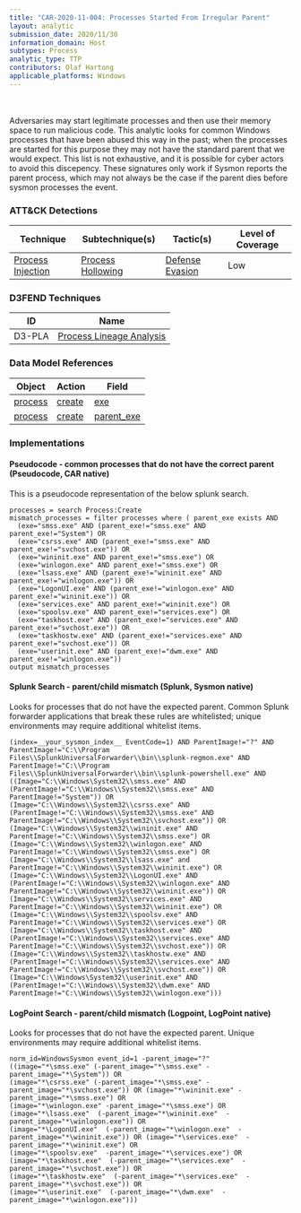 ```yaml
---
title: "CAR-2020-11-004: Processes Started From Irregular Parent"
layout: analytic
submission_date: 2020/11/30
information_domain: Host
subtypes: Process
analytic_type: TTP
contributors: Olaf Hartong
applicable_platforms: Windows
---
```

<br><br>
Adversaries may start legitimate processes and then use their memory space to run malicious code. This analytic looks for common Windows processes that have been abused this way in the past; when the processes are started for this purpose they may not have the standard parent that we would expect. This list is not exhaustive, and it is possible for cyber actors to avoid this discepency. These signatures only work if Sysmon reports the parent process, which may not always be the case if the parent dies before sysmon processes the event.



### ATT&CK Detections

|Technique|Subtechnique(s)|Tactic(s)|Level of Coverage|
|---|---|---|---|
|[Process Injection](https://attack.mitre.org/techniques/T1055/)|[Process Hollowing](https://attack.mitre.org/techniques/T1055/012/)|[Defense Evasion](https://attack.mitre.org/tactics/TA0005/)|Low|


### D3FEND Techniques

|ID|Name|
|---|---| 
|D3-PLA | [Process Lineage Analysis](https://d3fend.mitre.org/technique/d3f:ProcessLineageAnalysis)| 



### Data Model References

|Object|Action|Field|
|---|---|---|
|[process](/data_model/process) | [create](/data_model/process#create) | [exe](/data_model/process#exe) |
|[process](/data_model/process) | [create](/data_model/process#create) | [parent_exe](/data_model/process#parent_exe) |



### Implementations

#### Pseudocode - common processes that do not have the correct parent (Pseudocode, CAR native)


This is a pseudocode representation of the below splunk search.


```
processes = search Process:Create
mismatch_processes = filter processes where ( parent_exe exists AND
  (exe="smss.exe" AND (parent_exe!="smss.exe" AND parent_exe!="System") OR
  (exe="csrss.exe" AND (parent_exe!="smss.exe" AND parent_exe!="svchost.exe")) OR
  (exe="wininit.exe" AND parent_exe!="smss.exe") OR
  (exe="winlogon.exe" AND parent_exe!="smss.exe") OR
  (exe="lsass.exe" AND (parent_exe!="wininit.exe" AND parent_exe!="winlogon.exe")) OR
  (exe="LogonUI.exe" AND (parent_exe!="winlogon.exe" AND parent_exe!="wininit.exe")) OR
  (exe="services.exe" AND parent_exe!="wininit.exe") OR
  (exe="spoolsv.exe" AND parent_exe!="services.exe") OR
  (exe="taskhost.exe" AND (parent_exe!="services.exe" AND parent_exe!="svchost.exe")) OR
  (exe="taskhostw.exe" AND (parent_exe!="services.exe" AND parent_exe!="svchost.exe")) OR
  (exe="userinit.exe" AND (parent_exe!="dwm.exe" AND parent_exe!="winlogon.exe"))
output mismatch_processes

```


#### Splunk Search - parent/child mismatch (Splunk, Sysmon native)


Looks for processes that do not have the expected parent. Common Splunk forwarder applications that break these rules are whitelisted; unique environments may require additional whitelist items.


```
(index=__your_sysmon_index__ EventCode=1) AND ParentImage!="?" AND ParentImage!="C:\\Program Files\\SplunkUniversalForwarder\\bin\\splunk-regmon.exe" AND ParentImage!="C:\\Program Files\\SplunkUniversalForwarder\\bin\\splunk-powershell.exe" AND
((Image="C:\\Windows\System32\\smss.exe" AND (ParentImage!="C:\\Windows\\System32\\smss.exe" AND ParentImage!="System")) OR
(Image="C:\\Windows\\System32\\csrss.exe" AND (ParentImage!="C:\\Windows\\System32\\smss.exe" AND ParentImage!="C:\\Windows\\System32\\svchost.exe")) OR
(Image="C:\\Windows\\System32\\wininit.exe" AND ParentImage!="C:\\Windows\\System32\\smss.exe") OR
(Image="C:\\Windows\\System32\\winlogon.exe" AND ParentImage!="C:\\Windows\\System32\\smss.exe") OR
(Image="C:\\Windows\\System32\\lsass.exe" and ParentImage!="C:\\Windows\\System32\\wininit.exe") OR
(Image="C:\\Windows\\System32\\LogonUI.exe" AND (ParentImage!="C:\\Windows\\System32\\winlogon.exe" AND ParentImage!="C:\\Windows\\System32\\wininit.exe")) OR
(Image="C:\\Windows\\System32\\services.exe" AND ParentImage!="C:\\Windows\\System32\\wininit.exe") OR
(Image="C:\\Windows\\System32\\spoolsv.exe" AND ParentImage!="C:\\Windows\\System32\\services.exe") OR
(Image="C:\\Windows\\System32\\taskhost.exe" AND (ParentImage!="C:\\Windows\\System32\\services.exe" AND ParentImage!="C:\\Windows\\System32\\svchost.exe")) OR
(Image="C:\\Windows\\System32\\taskhostw.exe" AND (ParentImage!="C:\\Windows\\System32\\services.exe" AND ParentImage!="C:\\Windows\\System32\\svchost.exe")) OR
(Image="C:\\Windows\System32\\userinit.exe" AND (ParentImage!="C:\\Windows\\System32\\dwm.exe" AND ParentImage!="C:\\Windows\\System32\\winlogon.exe")))

```


#### LogPoint Search - parent/child mismatch (Logpoint, LogPoint native)


Looks for processes that do not have the expected parent. Unique environments may require additional whitelist items.


```
norm_id=WindowsSysmon event_id=1 -parent_image="?" ((image="*\smss.exe" (-parent_image="*\smss.exe" -parent_image="*\System")) OR
(image="*\csrss.exe" (-parent_image="*\smss.exe" -parent_image="*\svchost.exe")) OR (image="*\wininit.exe" -parent_image="*\smss.exe") OR
(image="*\winlogon.exe" -parent_image="*\smss.exe") OR (image="*\lsass.exe"  (-parent_image="*\wininit.exe"  -parent_image="*\winlogon.exe")) OR
(image="*\LogonUI.exe"  (-parent_image="*\winlogon.exe"  -parent_image="*\wininit.exe")) OR (image="*\services.exe"  -parent_image="*\wininit.exe") OR
(image="*\spoolsv.exe"  -parent_image="*\services.exe") OR (image="*\taskhost.exe"  (-parent_image="*\services.exe"  -parent_image="*\svchost.exe")) OR
(image="*\taskhostw.exe"  (-parent_image="*\services.exe"  -parent_image="*\svchost.exe")) OR
(image="*\userinit.exe"  (-parent_image="*\dwm.exe"  -parent_image="*\winlogon.exe")))

```




